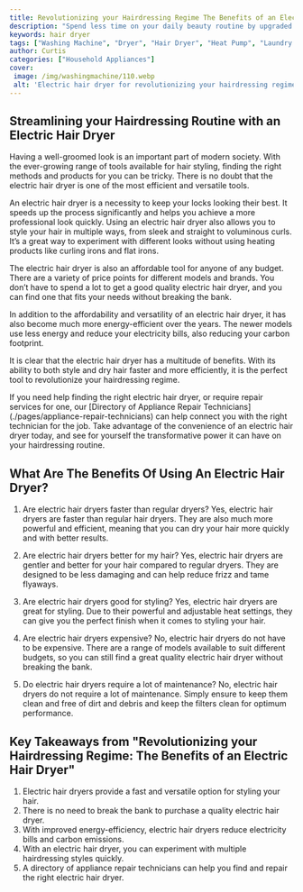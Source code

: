 ```yaml
---
title: Revolutionizing your Hairdressing Regime The Benefits of an Electric Hair Dryer
description: "Spend less time on your daily beauty routine by upgraded to an electric hair dryer Learn the amazing benefits an electric hair dryer can bring to your hairdressing regime and revolutionize your beauty game"
keywords: hair dryer
tags: ["Washing Machine", "Dryer", "Hair Dryer", "Heat Pump", "Laundry Appliances"]
author: Curtis
categories: ["Household Appliances"]
cover: 
 image: /img/washingmachine/110.webp
 alt: 'Electric hair dryer for revolutionizing your hairdressing regime'
---
```

## Streamlining your Hairdressing Routine with an Electric Hair Dryer 
Having a well-groomed look is an important part of modern society. With the ever-growing range of tools available for hair styling, finding the right methods and products for you can be tricky. There is no doubt that the electric hair dryer is one of the most efficient and versatile tools. 

An electric hair dryer is a necessity to keep your locks looking their best. It speeds up the process significantly and helps you achieve a more professional look quickly. Using an electric hair dryer also allows you to style your hair in multiple ways, from sleek and straight to voluminous curls. It’s a great way to experiment with different looks without using heating products like curling irons and flat irons. 

The electric hair dryer is also an affordable tool for anyone of any budget. There are a variety of price points for different models and brands. You don’t have to spend a lot to get a good quality electric hair dryer, and you can find one that fits your needs without breaking the bank.

In addition to the affordability and versatility of an electric hair dryer, it has also become much more energy-efficient over the years. The newer models use less energy and reduce your electricity bills, also reducing your carbon footprint. 

It is clear that the electric hair dryer has a multitude of benefits. With its ability to both style and dry hair faster and more efficiently, it is the perfect tool to revolutionize your hairdressing regime.

If you need help finding the right electric hair dryer, or require repair services for one, our [Directory of Appliance Repair Technicians] (./pages/appliance-repair-technicians) can help connect you with the right technician for the job. Take advantage of the convenience of an electric hair dryer today, and see for yourself the transformative power it can have on your hairdressing routine.

## What Are The Benefits Of Using An Electric Hair Dryer?
1. Are electric hair dryers faster than regular dryers?
 Yes, electric hair dryers are faster than regular hair dryers. They are also much more powerful and efficient, meaning that you can dry your hair more quickly and with better results. 
 
2. Are electric hair dryers better for my hair?
 Yes, electric hair dryers are gentler and better for your hair compared to regular dryers. They are designed to be less damaging and can help reduce frizz and tame flyaways. 

3. Are electric hair dryers good for styling?
 Yes, electric hair dryers are great for styling. Due to their powerful and adjustable heat settings, they can give you the perfect finish when it comes to styling your hair.

4. Are electric hair dryers expensive?
 No, electric hair dryers do not have to be expensive. There are a range of models available to suit different budgets, so you can still find a great quality electric hair dryer without breaking the bank.

5. Do electric hair dryers require a lot of maintenance?
 No, electric hair dryers do not require a lot of maintenance. Simply ensure to keep them clean and free of dirt and debris and keep the filters clean for optimum performance.

## Key Takeaways from "Revolutionizing your Hairdressing Regime: The Benefits of an Electric Hair Dryer"
1. Electric hair dryers provide a fast and versatile option for styling your hair. 
2. There is no need to break the bank to purchase a quality electric hair dryer.
3. With improved energy-efficiency, electric hair dryers reduce electricity bills and carbon emissions. 
4. With an electric hair dryer, you can experiment with multiple hairdressing styles quickly.
5. A directory of appliance repair technicians can help you find and repair the right electric hair dryer.
